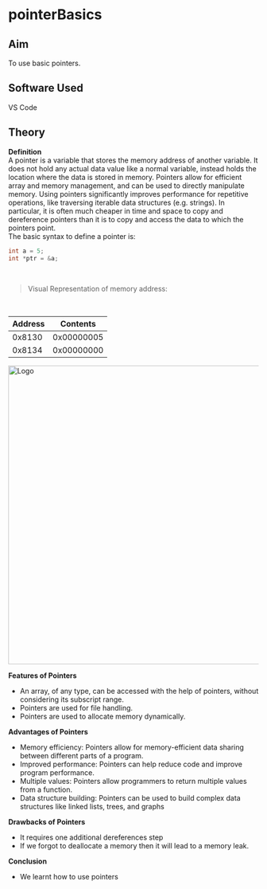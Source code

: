 # pointerBasics 
## Aim 
To use basic pointers.

## Software Used 
VS Code

## Theory
**Definition**
<br>
A pointer is a variable that stores the memory address of another variable. It does not hold any actual data value like a normal variable, instead holds the location where the data is stored in memory. Pointers allow for efficient array and memory management, and can be used to directly manipulate memory.
Using pointers significantly improves performance for repetitive operations, like traversing iterable data structures (e.g. strings). In particular, it is often much cheaper in time and space to copy and dereference pointers than it is to copy and access the data to which the pointers point.  
The basic syntax to define a pointer is:
```cpp
int a = 5;
int *ptr = &a;
```
<br>  

> Visual Representation of memory address:
<br>

| Address | Contents     |
|---------|--------------|
| 0x8130  | 0x00000005   |
| 0x8134  | 0x00000000   |

<p align="left">
  <img src="https://media.geeksforgeeks.org/wp-content/uploads/20221013162237/PointersinC.png" alt="Logo" width="600" length = "500">  
<br>
  
**Features of Pointers**  
- An array, of any type, can be accessed with the help of pointers, without considering its subscript range.
- Pointers are used for file handling.
- Pointers are used to allocate memory dynamically.

**Advantages of Pointers**
- Memory efficiency: Pointers allow for memory-efficient data sharing between different parts of a program. 
- Improved performance: Pointers can help reduce code and improve program performance. 
- Multiple values: Pointers allow programmers to return multiple values from a function. 
- Data structure building: Pointers can be used to build complex data structures like linked lists, trees, and graphs

**Drawbacks of Pointers**
- It requires one additional dereferences step 
- If we forgot to deallocate a memory then it will lead to a memory leak.

 **Conclusion**
- We learnt how to use pointers
